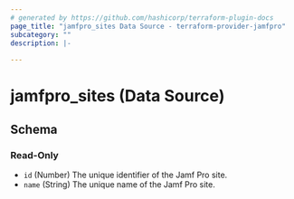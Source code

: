 ```yaml
---
# generated by https://github.com/hashicorp/terraform-plugin-docs
page_title: "jamfpro_sites Data Source - terraform-provider-jamfpro"
subcategory: ""
description: |-
  
---
```


# jamfpro_sites (Data Source)





<!-- schema generated by tfplugindocs -->
## Schema

### Read-Only

- `id` (Number) The unique identifier of the Jamf Pro site.
- `name` (String) The unique name of the Jamf Pro site.
